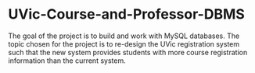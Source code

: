 # UVic-Course-and-Professor-DBMS
The goal of the project is to build and work with MySQL databases. The topic chosen for the project is to re-design the UVic registration system such that the new system provides students with more course registration information than the current system. 
